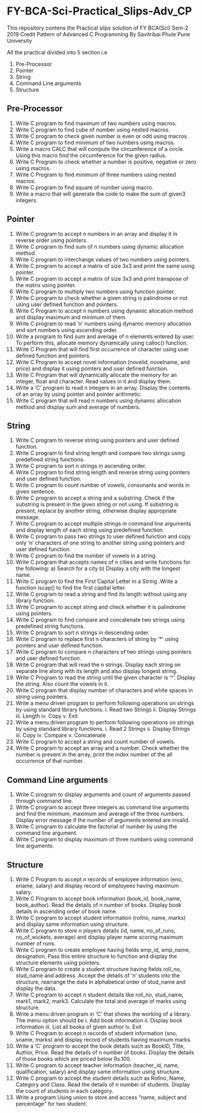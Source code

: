 # FY-BCA-Sci-Practical_Slips-Adv_CP

This repository contens the Practical slips solution of FY BCA(Sci) Sem-2 2019 Credit Pattern of Advanced C Programming By Savitribai Phule Pune University

All the practical divided into 5 section i.e
 1) Pre-Processor
 2) Pointer
 3) String
 4) Command Line arguments
 5) Structure


## Pre-Processor

1. Write C program to find maximum of two numbers using macros.
2. Write C program to find cube of number using nested macros.
3. Write C program to check given number is even or odd using macros.
4. Write C program to find minimum of two numbers using macros.
5. Write a macro CALC that will compute the circumference of a circle. Using this macro find the circumference for the given radius.
6. Write C Program to check whether a number is positive, negative or zero using macros.
7. Write C Program to find minimum of three numbers using nested macros.
8. Write C program to find square of number using macro.
9. Write a macro that will generate the code to make the sum of given3 integers.

## Pointer

1. Write C program to accept n numbers in an array and display it in reverse order using pointers.
2. Write C program to find sum of n numbers using dynamic allocation method.
3. Write C program to interchange values of two numbers using pointers.
4. Write C program to accept a matrix of size 3x3 and print the same using pointer.
5. Write C program to accept a matrix of size 3x3 and print transpose of the matrix using pointer.
6. Write C program to multiply two numbers using function pointer.
7. Write C program to check whether a given string is palindrome or not using user defined function and pointers.
8. Write C Program to accept n numbers using dynamic allocation method and display maximum and minimum of them.
9. Write C program to read ‘n’ numbers using dynamic memory allocation and sort numbers using ascending order.
10. Write a program to find sum and average of n elements entered by user. To perform this, allocate memory dynamically using calloc() function.
11. Write C Program that will find first occurrence of character using user defined function and pointers.
12. Write C Program to accept novel information (novelid, novelname, and price) and display it using pointers and user defined function.
13. Write C Program that will dynamically allocate the memory for an integer, float and character. Read values in it and display them.
14. Write a ‘C’ program to read n integers in an array. Display the contents of an array by using pointer and pointer arithmetic.
15. Write C program that will read n numbers using dynamic allocation method and display sum and average of numbers.

## String

1. Write C program to reverse string using pointers and user defined function.
2. Write C program to find string length and compare two strings using predefined string functions.
3. Write C program to sort n strings in ascending order.
4. Write C program to find string length and reverse string using pointers and user defined function.
5. Write C program to count number of vowels, consonants and words in given sentence.
6. Write C program to accept a string and a substring. Check if the substring is present in the given string or not using. If substring is present, replace by another string, otherwise display appropriate message.
7. Write C program to accept multiple strings in command line arguments and display length of each string using predefined function.
8. Write C program to pass two strings to user defined function and copy only ‘n’ characters of one string to another string using pointers and user defined function.
9. Write C program to find the number of vowels in a string.
10. Write C program that accepts names of n cities and write functions for the following: a) Search for a city b) Display a city with the longest name.
11. Write C program to find the First Capital Letter in a String .Write a function iscap() to find the first capital letter.
12. Write C program to read a string and find its length without using any library function.
13. Write C program to accept string and check whether it is palindrome using pointers.
14. Write C program to find compare and concatenate two strings using predefined string functions.
15. Write C program to sort n strings in descending order.
16. Write C program to replace first n characters of string by ‘*’ using pointers and user defined function.
17. Write C program to compare n characters of two strings using pointers and user defined function.
18. Write C program that will read the n strings. Display each string on separate line along with its length and also display longest string.
19. Write C Program to read the string until the given character is ‘^’. Display the string. Also count the vowels in it.
20. Write C program that display number of characters and white spaces in string using pointers.
21. Write a menu driven program to perform following operations on strings by using standard library functions.
  i. Read two Strings
  ii. Display Strings
  iii. Length
  iv. Copy
  v. Exit
22. Write a menu driven program to perform following operations on strings by using standard library functions.
  i. Read 2 Strings
  ii. Display Strings
  iii. Copy
  iv. Compare
  v. Concatenate
23. Write C program to accept a string and count number of vowels.
24. Write C program to accept an array and a number. Check whether the number is present in the array, print the index number of the all occurrence of that number.

## Command Line arguments

1. Write C program to display arguments and count of arguments passed through command line.
2. Write C program to accept three integers as command line arguments and find the minimum, maximum and average of the three numbers. Display error message if the number of arguments entered are invalid.
3. Write C program to calculate the factorial of number by using the command line argument.
4. Write C program to display maximum of three numbers using command line arguments.

## Structure

1. Write C Program to accept n records of employee information (eno, ename, salary) and display record of employees having maximum salary.
2. Write C Program to accept book information (book_id, book_name, book_author). Read the details of n number of books. Display book details in ascending order of book name.
3. Write C program to accept student information (rollno, name, marks) and display same information using structure.
4. Write C program to store n players details (id, name, no_of_runs, no_of_wickets, average) and display player name scoring maximum number of runs.
5. Write C program to create employee having fields emp_id, emp_name, designation. Pass this entire structure to function and display the structure elements using pointers.
6. Write C program to create a student structure having fields roll_no, stud_name and address. Accept the details of ‘n’ students into the structure, rearrange the data in alphabetical order of stud_name and display the data.
7. Write C program to accept n student details like roll_no, stud_name, mark1, mark2, mark3. Calculate the total and average of marks using structure.
8. Write a menu driven program in ‘C’ that shows the working of a library. The menu option should be
 i. Add book information
 ii. Display book information
 iii. List all books of given author
 iv. Exit
9. Write C Program to accept n records of student information (sno, sname, marks) and display record of students having maximum marks.
10. Write a ‘C’ program to accept the book details such as BookID, Title, Author, Price. Read the details of n number of books. Display the details of those books which are priced below Rs.100.
11. Write C program to accept teacher information (teacher_id, name, qualification, salary) and display same information using structure.
12. Write C program to accept the student details such as Rollno, Name, Category and Class. Read the details of n number of students. Display the count of students in each category.
13. Write a program Using union to store and access “name, subject and percentage” for two student.
